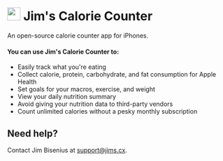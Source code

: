 <h1><img src="https://avatars.githubusercontent.com/u/169850294?s=48&v=4" width="30"/> Jim's Calorie Counter</h1>
An open-source calorie counter app for iPhones.

#### You can use Jim's Calorie Counter to:
- Easily track what you're eating
- Collect calorie, protein, carbohydrate, and fat consumption for Apple Health
- Set goals for your macros, exercise, and weight
- View your daily nutrition summary
- Avoid giving your nutrition data to third-party vendors
- Count unlimited calories without a pesky monthly subscription

## Need help?
Contact Jim Bisenius at [support@jims.cx](mailto:support@jims.cx).
